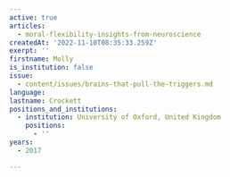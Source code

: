 ```yaml
---
active: true
articles:
  - moral-flexibility-insights-from-neuroscience
createdAt: '2022-11-10T08:35:33.259Z'
exerpt: ''
firstname: Molly
is_institution: false
issue:
  - content/issues/brains-that-pull-the-triggers.md
language:
lastname: Crockett
positions_and_institutions:
  - institution: University of Oxford, United Kingdom
    positions:
      - ''
years:
  - 2017

---
```

